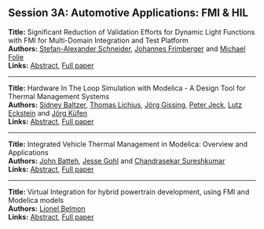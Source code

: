 <h2>Session 3A: Automotive Applications: FMI & HIL</h2>
<p>
<b>Title:</b> Significant Reduction of Validation Efforts for Dynamic Light Functions with FMI for Multi-Domain Integration and Test Platform<br />
<b>Authors:</b> <a href="../authors/author_279.html">Stefan-Alexander Schneider</a>, <a href="../authors/author_96.html">Johannes Frimberger</a> and <a href="../authors/author_92.html">Michael Folie</a><br />
<b>Links:</b> <a href="../abstracts/abstract_42.pdf">Abstract</a>, <a href="../submissions/ECP14096395_SchneiderFrimbergerFolie.pdf">Full paper</a>
</p>
<hr />
<p>
<b>Title:</b> Hardware In The Loop Simulation with Modelica - A Design Tool for Thermal Management Systems<br />
<b>Authors:</b> <a href="../authors/author_19.html">Sidney Baltzer</a>, <a href="../authors/author_196.html">Thomas Lichius</a>, <a href="../authors/author_114.html">Jörg Gissing</a>, <a href="../authors/author_146.html">Peter Jeck</a>, <a href="../authors/author_81.html">Lutz Eckstein</a> and <a href="../authors/author_177.html">Jörg Küfen</a><br />
<b>Links:</b> <a href="../abstracts/abstract_43.pdf">Abstract</a>, <a href="../submissions/ECP14096401_BaltzerLichiusGissingJeckEcksteinKufen.pdf">Full paper</a>
</p>
<hr />
<p>
<b>Title:</b> Integrated Vehicle Thermal Management in Modelica: Overview and Applications<br />
<b>Authors:</b> <a href="../authors/author_22.html">John Batteh</a>, <a href="../authors/author_115.html">Jesse Gohl</a> and <a href="../authors/author_298.html">Chandrasekar Sureshkumar</a><br />
<b>Links:</b> <a href="../abstracts/abstract_44.pdf">Abstract</a>, <a href="../submissions/ECP14096409_BattehGohlSureshkumar.pdf">Full paper</a>
</p>
<hr />
<p>
<b>Title:</b> Virtual Integration for hybrid powertrain development, using FMI and Modelica models<br />
<b>Authors:</b> <a href="../authors/author_28.html">Lionel Belmon</a><br />
<b>Links:</b> <a href="../abstracts/abstract_45.pdf">Abstract</a>, <a href="../submissions/ECP14096419_Belmon.pdf">Full paper</a>
</p>